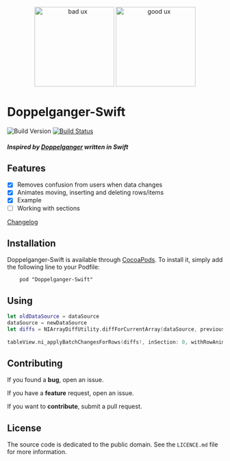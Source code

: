 <p align="center"><img src="https://raw.githubusercontent.com/nahive/Doppelganger-Swift/master/Screenshot_bad.gif" alt="bad ux" style="max-width:100%;" width="186px">
 <img src="https://raw.githubusercontent.com/nahive/Doppelganger-Swift/master/Screenshot.gif" alt="good ux" style="max-width:100%;" width="186px"></p>


# Doppelganger-Swift

![Build Version](https://img.shields.io/github/release/nahive/doppelganger-swift.svg)
[![Build Status](https://travis-ci.org/nahive/Doppelganger-Swift.png?branch=master)](https://travis-ci.org/nahive/doppelganger-swift)
##### *Inspired by [Doppelganger](https://github.com/Wondermall/Doppelganger) written in Swift*

## Features

- [x] Removes confusion from users when data changes
- [x] Animates moving, inserting and deleting rows/items
- [x] Example
- [ ] Working with sections

[Changelog](https://github.com/nahive/Doppelganger-Swift/blob/master/CHANGELOG.md)

## Installation

Doppelganger-Swift is available through [CocoaPods](http://cocoapods.org). To install
it, simply add the following line to your Podfile:
```
    pod "Doppelganger-Swift"
```

## Using

```swift
let oldDataSource = dataSource
dataSource = newDataSource
let diffs = NIArrayDiffUtility.diffForCurrentArray(dataSource, previousArray: oldDataSource)
    
tableView.ni_applyBatchChangesForRows(diffs!, inSection: 0, withRowAnimation: .Right)
```

## Contributing

If you found a **bug**, open an issue.

If you have a **feature** request, open an issue.

If you want to **contribute**, submit a pull request.

## License

The source code is dedicated to the public domain. See the `LICENCE.md` file for
more information.
